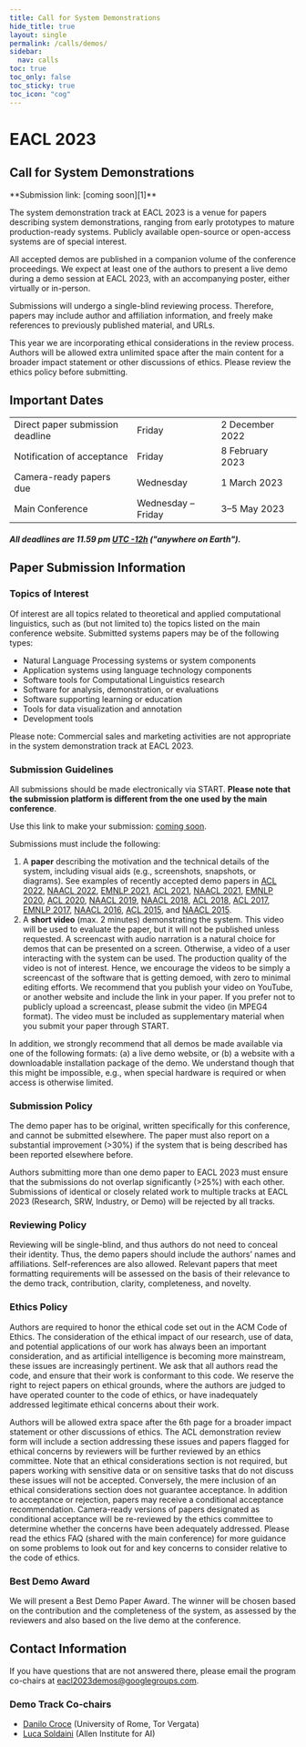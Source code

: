 ```yaml
---
title: Call for System Demonstrations
hide_title: true
layout: single
permalink: /calls/demos/
sidebar:
  nav: calls
toc: true
toc_only: false
toc_sticky: true
toc_icon: "cog"
---
```


<h1>EACL 2023 </h1>
<h2>Call for System Demonstrations</h2>
**Submission link: [coming soon][1]**<br />

The system demonstration track at EACL 2023 is a venue for papers describing system demonstrations, ranging from early prototypes to mature production-ready systems. Publicly available open-source or open-access systems are of special interest.

All accepted demos are published in a companion volume of the conference proceedings. We expect at least one of the authors to present a live demo during a demo session at EACL 2023, with an accompanying poster, either virtually or in-person.

Submissions will undergo a single-blind reviewing process. Therefore, papers may include author and affiliation information, and freely make references to previously published material, and URLs.

This year we are incorporating ethical considerations in the review process. Authors will be allowed extra unlimited space after the main content for a broader impact statement or other discussions of ethics. Please review the ethics policy before submitting.



## Important Dates
<table class="table-dates">
    <tbody>
        <tr>
            <td>Direct paper submission deadline</td>
            <td>Friday</td>
            <td>2&nbsp;December 2022</td>
        </tr>
        <tr>
            <td>Notification of acceptance</td>
            <td>Friday</td>
            <td>8&nbsp;February 2023</td>
        </tr>
        <tr>
            <td>Camera-ready papers due</td>
            <td>Wednesday</td>
            <td>1&nbsp;March 2023</td>
        </tr>
        <tr>
            <td>Main Conference</td>
            <td>Wednesday &ndash; Friday</td>
            <td>3&ndash;5&nbsp;May 2023</td>
        </tr>
    </tbody>
</table>

##### All deadlines are 11.59 pm [UTC -12h](https://www.timeanddate.com/time/zone/timezone/utc-12) ("anywhere on Earth").


## Paper Submission Information

### Topics of Interest

Of interest are all topics related to theoretical and applied computational linguistics, such as (but not limited to) the topics listed on the main conference website. Submitted systems papers may be of the following types:

- Natural Language Processing systems or system components
- Application systems using language technology components
- Software tools for Computational Linguistics research
- Software for analysis, demonstration, or evaluations
- Software supporting learning or education
- Tools for data visualization and annotation
- Development tools

Please note: Commercial sales and marketing activities are not appropriate in the system demonstration track at EACL 2023.


### Submission Guidelines

All submissions should be made electronically via START.
<b>Please note that the submission platform is different from the one used by the main conference</b>.

Use this link to make your submission: [coming soon][1].

Submissions must include the following:

1. A <b>paper</b> describing the motivation and the technical details of the system, including visual aids (e.g., screenshots, snapshots, or diagrams). See examples of recently accepted demo papers in [ACL 2022](https://aclanthology.org/volumes/2022.acl-demo/), [NAACL 2022](https://aclanthology.org/volumes/2022.naacl-demo/), [EMNLP 2021](https://aclanthology.org/volumes/2021.emnlp-demo/), [ACL 2021](https://aclanthology.org/volumes/2021.acl-demo/), [NAACL 2021](https://aclanthology.org/events/naacl-2021/#2021-naacl-demos), [EMNLP 2020](https://aclanthology.org/events/emnlp-2020/#2020-emnlp-demos), [ACL 2020](https://aclanthology.org/events/acl-2020/#2020-acl-demos), [NAACL 2019](https://aclanthology.org/events/naacl-2019/#n19-4), [NAACL 2018](https://aclanthology.org/events/naacl-2018/#n18-4), [ACL 2018](https://aclanthology.org/events/acl-2018/#p18-4), [ACL 2017](https://aclanthology.org/events/acl-2017/#p17-4), [EMNLP 2017](https://aclanthology.org/events/emnlp-2017/#d17-2), [NAACL 2016](https://aclanthology.org/events/naacl-2016/#n16-3), [ACL 2015](https://aclanthology.org/events/acl-2015/#p15-4), and [NAACL 2015](https://aclanthology.org/events/naacl-2015/#n15-3).
2. A <b>short video</b> (max. 2 minutes) demonstrating the system. This video will be used to evaluate the paper, but it will not be published unless requested.
A screencast with audio narration is a natural choice for demos that can be presented on a screen. Otherwise, a video of a user interacting with the system can be used.
The production quality of the video is not of interest. Hence, we encourage the videos to be simply a screencast of the software that is getting demoed, with zero to minimal editing efforts.
We recommend that you publish your video on YouTube, or another website and include the link in your paper. If you prefer not to publicly upload a screencast, please submit the video (in MPEG4 format). The video must be included as supplementary material when you submit your paper through START.

In addition, we strongly recommend that all demos be made available via one of the following formats: (a) a live demo website, or (b) a website with a downloadable installation package of the demo. We understand though that this might be impossible, e.g., when special hardware is required or when access is otherwise limited.

### Submission Policy

The demo paper has to be original, written specifically for this conference, and cannot be submitted elsewhere. The paper must also report on a substantial improvement (>30%) if the system that is being described has been reported elsewhere before.

Authors submitting more than one demo paper to EACL 2023 must ensure that the submissions do not overlap significantly (>25%) with each other. Submissions of identical or closely related work to multiple tracks at EACL 2023 (Research, SRW, Industry, or Demo) will be rejected by all tracks.

### Reviewing Policy

Reviewing will be single-blind, and thus authors do not need to conceal their identity. Thus, the demo papers should include the authors’ names and affiliations. Self-references are also allowed. Relevant papers that meet formatting requirements will be assessed on the basis of their relevance to the demo track, contribution, clarity, completeness, and novelty.

### Ethics Policy

Authors are required to honor the ethical code set out in the ACM Code of Ethics. The consideration of the ethical impact of our research, use of data, and potential applications of our work has always been an important consideration, and as artificial intelligence is becoming more mainstream, these issues are increasingly pertinent. We ask that all authors read the code, and ensure that their work is conformant to this code. We reserve the right to reject papers on ethical grounds, where the authors are judged to have operated counter to the code of ethics, or have inadequately addressed legitimate ethical concerns about their work.

Authors will be allowed extra space after the 6th page for a broader impact statement or other discussions of ethics. The ACL demonstration review form will include a section addressing these issues and papers flagged for ethical concerns by reviewers will be further reviewed by an ethics committee. Note that an ethical considerations section is not required, but papers working with sensitive data or on sensitive tasks that do not discuss these issues will not be accepted. Conversely, the mere inclusion of an ethical considerations section does not guarantee acceptance. In addition to acceptance or rejection, papers may receive a conditional acceptance recommendation. Camera-ready versions of papers designated as conditional acceptance will be re-reviewed by the ethics committee to determine whether the concerns have been adequately addressed. Please read the ethics FAQ (shared with the main conference) for more guidance on some problems to look out for and key concerns to consider relative to the code of ethics.

### Best Demo Award

We will present a Best Demo Paper Award. The winner will be chosen based on the contribution and the completeness of the system, as assessed by the reviewers and also based on the live demo at the conference.

## Contact Information

If you have questions that are not answered there, please email the program co-chairs at [eacl2023demos@googlegroups.com](mailto:eacl2023demos@googlegroups.com).


### Demo Track Co-chairs

- [Danilo Croce](http://sag.art.uniroma2.it/people/croce/) (University of Rome, Tor Vergata)
- [Luca Soldaini](https://soldaini.net/) (Allen Institute for AI)

<!-- [1]: https://www.softconf.com/eacl2023/demos -->
[1]: #

